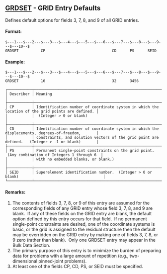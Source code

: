 ## [GRDSET](https://help.hexagonmi.com/bundle/MSC_Nastran_2022.4/page/Nastran_Combined_Book/qrg/bulkfgil/TOC.GRDSET.xhtml) - GRID Entry Defaults

Defines default options for fields 3, 7, 8, and 9 of all GRID entries.

#### Format:

```nastran
$---1---$---2---$---3---$---4---$---5---$---6---$---7---$---8---$---9---$---10--$
GRDSET          CP                              CD      PS      SEID            
```

#### Example:

```nastran
$---1---$---2---$---3---$---4---$---5---$---6---$---7---$---8---$---9---$---10--$
GRDSET          16                              32      3456                    
```

```text
┌───────────┬──────────────────────────────────────────────────────────────────────────────────────────────────┐
│ Describer │ Meaning                                                                                          │
├───────────┼──────────────────────────────────────────────────────────────────────────────────────────────────┤
│ CP        │ Identification number of coordinate system in which the location of the grid points are defined. │
│           │  (Integer > 0 or blank)                                                                          │
├───────────┼──────────────────────────────────────────────────────────────────────────────────────────────────┤
│ CD        │ Identification number of coordinate system in which the displacements, degrees-of-freedom,       │
│           │ constraints, and solution vectors of the grid point are defined.   (Integer > -1 or blank)       │
├───────────┼──────────────────────────────────────────────────────────────────────────────────────────────────┤
│ PS        │ Permanent single-point constraints on the grid point.  (Any combination of Integers 1 through 6  │
│           │ with no embedded blanks, or blank.)                                                              │
├───────────┼──────────────────────────────────────────────────────────────────────────────────────────────────┤
│ SEID      │ Superelement identification number.  (Integer > 0 or blank)                                      │
└───────────┴──────────────────────────────────────────────────────────────────────────────────────────────────┘
```

#### Remarks:

1. The contents of fields 3, 7, 8, or 9 of this entry are assumed for the corresponding fields of any GRID entry whose field 3, 7, 8, and 9 are blank.  If any of these fields on the GRID entry are blank, the default option defined by this entry occurs for that field.  If no permanent single-point constraints are desired, one of the coordinate systems is basic, or the grid is assigned to the residual structure then the default may be overridden on the GRID entry by making one of fields 3, 7, 8, or 9 zero (rather than blank).  Only one GRDSET entry may appear in the Bulk Data Section.
2. The primary purpose of this entry is to minimize the burden of preparing data for problems with a large amount of repetition (e.g., two-dimensional pinned-joint problems).
3. At least one of the fields CP, CD, PS, or SEID must be specified.
